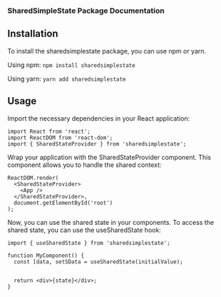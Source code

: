 ### SharedSimpleState Package Documentation

## Installation
To install the sharedsimplestate package, you can use npm or yarn. 


Using npm:
```npm install sharedsimplestate```

Using yarn:
```yarn add sharedsimplestate```

## Usage
Import the necessary dependencies in your React application:
```
import React from 'react';                
import ReactDOM from 'react-dom';
import { SharedStateProvider } from 'sharedsimplestate';
```

Wrap your application with the SharedStateProvider component. 
This component allows you to handle the shared context:

```
ReactDOM.render(
  <SharedStateProvider>
    <App />
  </SharedStateProvider>,
  document.getElementById('root')
);
```
Now, you can use the shared state in your components. To access the shared state, you can use the useSharedState hook:

```
import { useSharedState } from 'sharedsimplestate';

function MyComponent() {
  const [data, setSData = useSharedState(initialValue);


  return <div>{state}</div>;
}
```